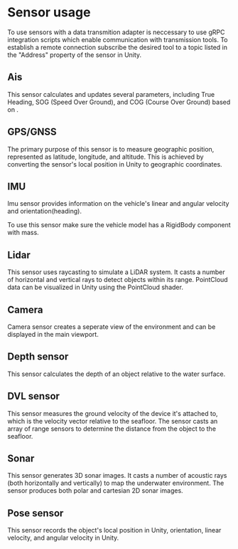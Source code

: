 # Sensor usage

To use sensors with a data transmition adapter is neccessary to use gRPC integration scripts which enable communication with transmission tools.
To establish a remote connection subscribe the desired tool to a topic listed in the "Address" property of the sensor in Unity. 




## Ais

This sensor calculates and updates several parameters, including True Heading, SOG (Speed Over Ground), and COG (Course Over Ground) based on .

## GPS/GNSS



The primary purpose of this sensor is to measure geographic position, represented as latitude, longitude, and altitude. This is achieved by converting the sensor's local position in Unity to geographic coordinates.





## IMU
Imu sensor provides information on the vehicle's linear and angular velocity and orientation(heading).

To use this sensor make sure the vehicle model has a RigidBody component with mass.



## Lidar

This sensor uses raycasting to simulate a LiDAR system. It casts a number of horizontal and vertical rays to detect objects within its range. PointCloud data can be visualized in Unity using the PointCloud shader.



## Camera

Camera sensor creates a seperate view of the environment and can be displayed in the main viewport.

## Depth sensor


This sensor calculates the depth of an object relative to the water surface.

## DVL sensor

This sensor measures the ground velocity of the device it's attached to, which is the velocity vector relative to the seafloor. The sensor casts an array of range sensors to determine the distance from the object to the seafloor. 


## Sonar


This sensor generates 3D sonar images. It casts a number of acoustic rays (both horizontally and vertically) to map the underwater environment. The sensor produces both polar and cartesian 2D sonar images.

## Pose sensor

This sensor records the object's local position in Unity, orientation, linear velocity, and angular velocity in Unity.





